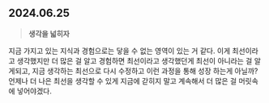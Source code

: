 ## 2024.06.25

> **생각을 넓히자**

지금 가지고 있는 지식과 경험으로는 닿을 수 없는 영역이 있는 거 같다. 이게 최선이라고 생각했지만 더 많은 걸 알고 경험하면 최선이라고 생각했던게 최선이 아니라는 걸 알게되고, 지금 생각하는 최선으로 다시 수정하고 이런 과정을 통해 성장 하는게 아닐까? 언제나 더 나은 최선을 생각할 수 있게 지금에 갇히지 말고 계속해서 더 많은 걸 머릿속에 넣어야겠다.
